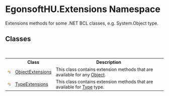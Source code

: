 # EgonsoftHU.Extensions Namespace
 

Extensions methods for some .NET BCL classes, e.g. System.Object type.


## Classes
&nbsp;<table><tr><th></th><th>Class</th><th>Description</th></tr><tr><td>![Public class](media/pubclass.gif "Public class")</td><td><a href="0ae3de50-bf50-0f13-79f9-e1b2fe936219">ObjectExtensions</a></td><td>
This class contains extension methods that are available for any <a href="http://msdn2.microsoft.com/en-us/library/e5kfa45b" target="_blank">Object</a>.</td></tr><tr><td>![Public class](media/pubclass.gif "Public class")</td><td><a href="b17dcbe5-92ca-3c6e-2c50-b8c1a20b3f9a">TypeExtensions</a></td><td>
This class contains extension methods that are available for <a href="http://msdn2.microsoft.com/en-us/library/42892f65" target="_blank">Type</a> type.</td></tr></table>&nbsp;
